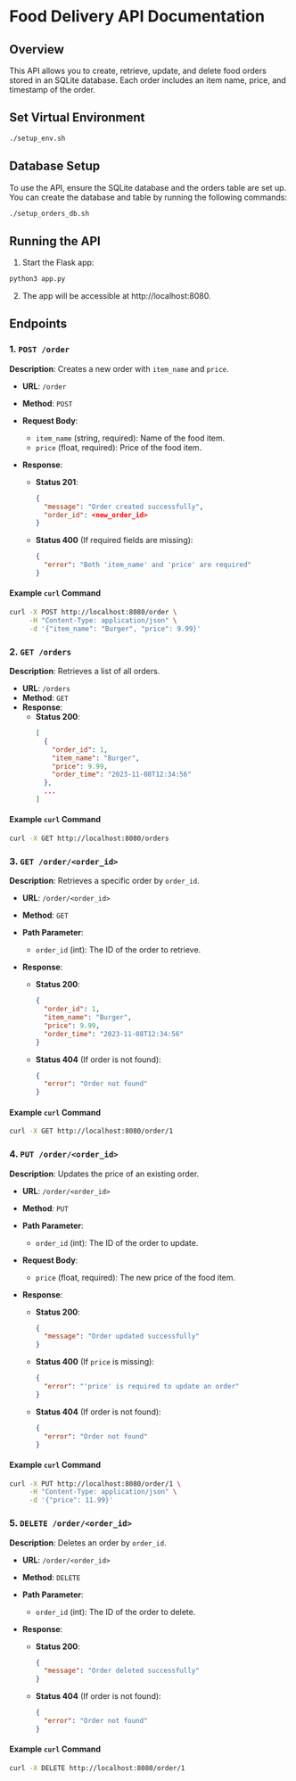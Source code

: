 # Food Delivery API Documentation

## Overview

This API allows you to create, retrieve, update, and delete food orders stored in an SQLite database. Each order includes an item name, price, and timestamp of the order.

## Set Virtual Environment
```bash
./setup_env.sh
```

## Database Setup

To use the API, ensure the SQLite database and the orders table are set up. You can create the database and table by running the following commands:

```bash
./setup_orders_db.sh
```

## Running the API

1. Start the Flask app:

```bash
python3 app.py
```

2. The app will be accessible at http://localhost:8080.

## Endpoints

### 1. `POST /order`

**Description**: Creates a new order with `item_name` and `price`.

- **URL**: `/order`
- **Method**: `POST`
- **Request Body**:
  - `item_name` (string, required): Name of the food item.
  - `price` (float, required): Price of the food item.

- **Response**:
  - **Status 201**:
    ```json
    {
      "message": "Order created successfully",
      "order_id": <new_order_id>
    }
    ```
  - **Status 400** (If required fields are missing):
    ```json
    {
      "error": "Both 'item_name' and 'price' are required"
    }
    ```

#### Example `curl` Command

```bash
curl -X POST http://localhost:8080/order \
     -H "Content-Type: application/json" \
     -d '{"item_name": "Burger", "price": 9.99}'
```

### 2. `GET /orders`

**Description**: Retrieves a list of all orders.

- **URL**: `/orders`
- **Method**: `GET`
- **Response**:
  - **Status 200**:
    ```json
    [
      {
        "order_id": 1,
        "item_name": "Burger",
        "price": 9.99,
        "order_time": "2023-11-08T12:34:56"
      },
      ...
    ]
    ```

#### Example `curl` Command

```bash
curl -X GET http://localhost:8080/orders
```

### 3. `GET /order/<order_id>`

**Description**: Retrieves a specific order by `order_id`.

- **URL**: `/order/<order_id>`
- **Method**: `GET`
- **Path Parameter**:
  - `order_id` (int): The ID of the order to retrieve.

- **Response**:
  - **Status 200**:
    ```json
    {
      "order_id": 1,
      "item_name": "Burger",
      "price": 9.99,
      "order_time": "2023-11-08T12:34:56"
    }
    ```
  - **Status 404** (If order is not found):
    ```json
    {
      "error": "Order not found"
    }
    ```

#### Example `curl` Command

```bash
curl -X GET http://localhost:8080/order/1
````

### 4. `PUT /order/<order_id>`

**Description**: Updates the price of an existing order.

- **URL**: `/order/<order_id>`
- **Method**: `PUT`
- **Path Parameter**:
  - `order_id` (int): The ID of the order to update.
- **Request Body**:
  - `price` (float, required): The new price of the food item.

- **Response**:
  - **Status 200**:
    ```json
    {
      "message": "Order updated successfully"
    }
    ```
  - **Status 400** (If `price` is missing):
    ```json
    {
      "error": "'price' is required to update an order"
    }
    ```
  - **Status 404** (If order is not found):
    ```json
    {
      "error": "Order not found"
    }
    ```

#### Example `curl` Command

```bash
curl -X PUT http://localhost:8080/order/1 \
     -H "Content-Type: application/json" \
     -d '{"price": 11.99}'
```

### 5. `DELETE /order/<order_id>`

**Description**: Deletes an order by `order_id`.

- **URL**: `/order/<order_id>`
- **Method**: `DELETE`
- **Path Parameter**:
  - `order_id` (int): The ID of the order to delete.

- **Response**:
  - **Status 200**:
    ```json
    {
      "message": "Order deleted successfully"
    }
    ```
  - **Status 404** (If order is not found):
    ```json
    {
      "error": "Order not found"
    }
    ```

#### Example `curl` Command

```bash
curl -X DELETE http://localhost:8080/order/1
```
